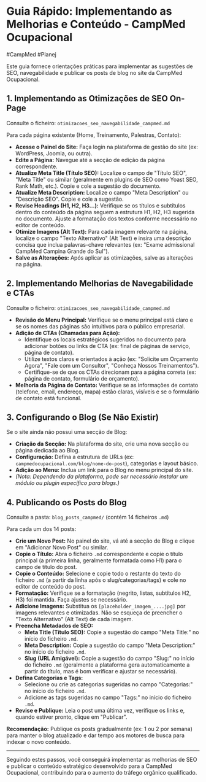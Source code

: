 # Guia Rápido: Implementando as Melhorias e Conteúdo - CampMed Ocupacional

#CampMed 
#Planej 

Este guia fornece orientações práticas para implementar as sugestões de SEO, navegabilidade e publicar os posts de blog no site da CampMed Ocupacional.

## 1. Implementando as Otimizações de SEO On-Page

Consulte o ficheiro: `otimizacoes_seo_navegabilidade_campmed.md`

Para cada página existente (Home, Treinamento, Palestras, Contato):

*   **Acesse o Painel do Site:** Faça login na plataforma de gestão do site (ex: WordPress, Joomla, ou outra).
*   **Edite a Página:** Navegue até a secção de edição da página correspondente.
*   **Atualize Meta Title (Título SEO):** Localize o campo de "Título SEO", "Meta Title" ou similar (geralmente em plugins de SEO como Yoast SEO, Rank Math, etc.). Copie e cole a sugestão do documento.
*   **Atualize Meta Description:** Localize o campo "Meta Description" ou "Descrição SEO". Copie e cole a sugestão.
*   **Revise Headings (H1, H2, H3...):** Verifique se os títulos e subtítulos dentro do conteúdo da página seguem a estrutura H1, H2, H3 sugerida no documento. Ajuste a formatação dos textos conforme necessário no editor de conteúdo.
*   **Otimize Imagens (Alt Text):** Para cada imagem relevante na página, localize o campo "Texto Alternativo" (Alt Text) e insira uma descrição concisa que inclua palavras-chave relevantes (ex: "Exame admissional CampMed Campina Grande do Sul").
*   **Salve as Alterações:** Após aplicar as otimizações, salve as alterações na página.

## 2. Implementando Melhorias de Navegabilidade e CTAs

Consulte o ficheiro: `otimizacoes_seo_navegabilidade_campmed.md`

*   **Revisão do Menu Principal:** Verifique se o menu principal está claro e se os nomes das páginas são intuitivos para o público empresarial.
*   **Adição de CTAs (Chamadas para Ação):**
    *   Identifique os locais estratégicos sugeridos no documento para adicionar botões ou links de CTA (ex: final de páginas de serviço, página de contato).
    *   Utilize textos claros e orientados à ação (ex: "Solicite um Orçamento Agora", "Fale com um Consultor", "Conheça Nossos Treinamentos").
    *   Certifique-se de que os CTAs direcionam para a página correta (ex: página de contato, formulário de orçamento).
*   **Melhoria da Página de Contato:** Verifique se as informações de contato (telefone, email, endereço, mapa) estão claras, visíveis e se o formulário de contato está funcional.

## 3. Configurando o Blog (Se Não Existir)

Se o site ainda não possui uma secção de Blog:

*   **Criação da Secção:** Na plataforma do site, crie uma nova secção ou página dedicada ao Blog.
*   **Configuração:** Defina a estrutura de URLs (ex: `campmedocupacional.com/blog/nome-do-post`), categorias e layout básico.
*   **Adição ao Menu:** Inclua um link para o Blog no menu principal do site.
*   *(Nota: Dependendo da plataforma, pode ser necessário instalar um módulo ou plugin específico para blogs.)*

## 4. Publicando os Posts do Blog

Consulte a pasta: `blog_posts_campmed/` (contém 14 ficheiros `.md`)

Para cada um dos 14 posts:

*   **Crie um Novo Post:** No painel do site, vá até a secção de Blog e clique em "Adicionar Novo Post" ou similar.
*   **Copie o Título:** Abra o ficheiro `.md` correspondente e copie o título principal (a primeira linha, geralmente formatada como H1) para o campo de título do post.
*   **Copie o Conteúdo:** Selecione e copie todo o restante do texto do ficheiro `.md` (a partir da linha após o slug/categorias/tags) e cole no editor de conteúdo do post.
*   **Formatação:** Verifique se a formatação (negrito, listas, subtítulos H2, H3) foi mantida. Faça ajustes se necessário.
*   **Adicione Imagens:** Substitua os `[placeholder_imagem_....jpg]` por imagens relevantes e otimizadas. Não se esqueça de preencher o "Texto Alternativo" (Alt Text) de cada imagem.
*   **Preencha Metadados de SEO:**
    *   **Meta Title (Título SEO):** Copie a sugestão do campo "Meta Title:" no início do ficheiro `.md`.
    *   **Meta Description:** Copie a sugestão do campo "Meta Description:" no início do ficheiro `.md`.
    *   **Slug (URL Amigável):** Copie a sugestão do campo "Slug:" no início do ficheiro `.md` (geralmente a plataforma gera automaticamente a partir do título, mas é bom verificar e ajustar se necessário).
*   **Defina Categorias e Tags:**
    *   Selecione ou crie as categorias sugeridas no campo "Categorias:" no início do ficheiro `.md`.
    *   Adicione as tags sugeridas no campo "Tags:" no início do ficheiro `.md`.
*   **Revise e Publique:** Leia o post uma última vez, verifique os links e, quando estiver pronto, clique em "Publicar".

**Recomendação:** Publique os posts gradualmente (ex: 1 ou 2 por semana) para manter o blog atualizado e dar tempo aos motores de busca para indexar o novo conteúdo.

---

Seguindo estes passos, você conseguirá implementar as melhorias de SEO e publicar o conteúdo estratégico desenvolvido para a CampMed Ocupacional, contribuindo para o aumento do tráfego orgânico qualificado.
